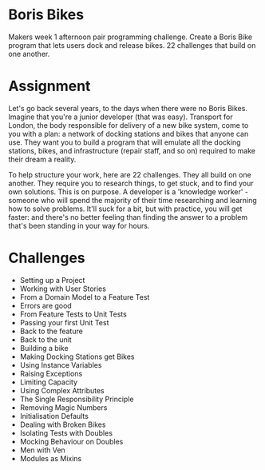# Boris Bikes 

Makers week 1 afternoon pair programming challenge.
Create a Boris Bike program that lets users dock and release bikes. 22 challenges that build on one another.

# Assignment

Let's go back several years, to the days when there were no Boris Bikes. Imagine that you're a junior developer (that was easy). Transport for London, the body responsible for delivery of a new bike system, come to you with a plan: a network of docking stations and bikes that anyone can use. They want you to build a program that will emulate all the docking stations, bikes, and infrastructure (repair staff, and so on) required to make their dream a reality.

To help structure your work, here are 22 challenges. They all build on one another. They require you to research things, to get stuck, and to find your own solutions. This is on purpose. A developer is a 'knowledge worker' - someone who will spend the majority of their time researching and learning how to solve problems. It'll suck for a bit, but with practice, you will get faster: and there's no better feeling than finding the answer to a problem that's been standing in your way for hours.

# Challenges

- Setting up a Project
- Working with User Stories
- From a Domain Model to a Feature Test
- Errors are good
- From Feature Tests to Unit Tests
- Passing your first Unit Test
- Back to the feature
- Back to the unit
- Building a bike
- Making Docking Stations get Bikes
- Using Instance Variables
- Raising Exceptions
- Limiting Capacity
- Using Complex Attributes
- The Single Responsibility Principle
- Removing Magic Numbers
- Initialisation Defaults
- Dealing with Broken Bikes
- Isolating Tests with Doubles
- Mocking Behaviour on Doubles
- Men with Ven
- Modules as Mixins


